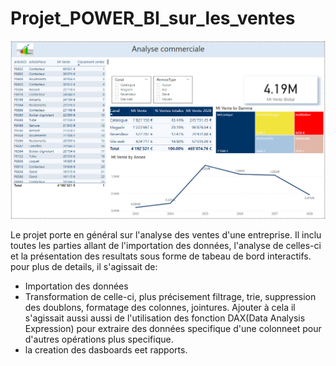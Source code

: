 # Projet_POWER_BI_sur_les_ventes
![image ici](https://github.com/Lirette/Projet_POWER_BI_sur_les_ventes/blob/main/Analyse_Commerciale.png "mon image")

Le projet porte en général sur l'analyse des ventes d'une entreprise. 
Il inclu toutes les parties allant de l'importation des données, l'analyse de celles-ci et la présentation des resultats sous forme de tabeau de bord interactifs. 
pour plus de details, il s'agissait de:
- Importation des données
- Transformation de celle-ci, plus précisement filtrage, trie, suppression des doublons, formatage des colonnes, jointures. Ajouter à cela il s'agissait aussi aussi de l'utilisation des fonction DAX(Data Analysis Expression) pour extraire des données specifique d'une colonneet pour d'autres opérations plus specifique.
- la creation des dasboards eet rapports.
